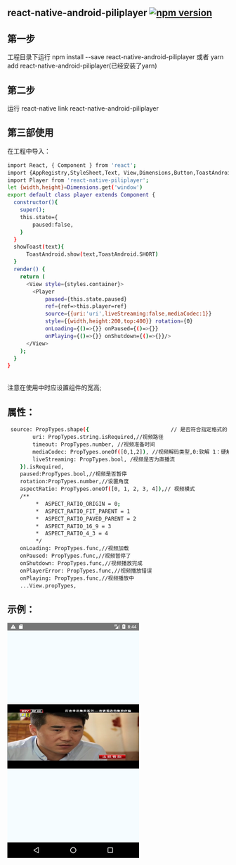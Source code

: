 ## react-native-android-piliplayer [![npm version](https://badge.fury.io/js/react-native-android-piliplayer.svg)](https://badge.fury.io/js/react-native-android-piliplayer)
## 第一步
工程目录下运行 npm install --save react-native-android-piliplayer 或者 yarn add react-native-android-piliplayer(已经安装了yarn)
## 第二步
运行 react-native link react-native-android-piliplayer
## 第三部使用
在工程中导入：
```bash
import React, { Component } from 'react';
import {AppRegistry,StyleSheet,Text, View,Dimensions,Button,ToastAndroid,LayoutAnimation,Image} from 'react-native';
import Player from 'react-native-piliplayer';
let {width,height}=Dimensions.get('window')
export default class player extends Component {
  constructor(){
    super();
    this.state={
        paused:false,
    }
  }
  showToast(text){
      ToastAndroid.show(text,ToastAndroid.SHORT)
  }
  render() {
    return (
      <View style={styles.container}>
        <Player
            paused={this.state.paused}
            ref={ref=>this.player=ref}
            source={{uri:'uri',liveStreaming:false,mediaCodec:1}}
            style={{width,height:200,top:400}} rotation={0}
            onLoading={()=>{}} onPaused={()=>{}}
            onPlaying={()=>{}} onShutdown={()=>{}}/>
      </View>
    );
  }
}
```
<br/>
注意在使用中时应设置组件的宽高;

## 属性：

```bash
 source: PropTypes.shape({                          // 是否符合指定格式的
        uri: PropTypes.string.isRequired,//视频路径
        timeout: PropTypes.number, //视频准备时间
        mediaCodec: PropTypes.oneOf([0,1,2]), //视频解码类型,0:软解 1：硬解码， 2：自动
        liveStreaming: PropTypes.bool, /视频是否为直播流
    }).isRequired,
    paused:PropTypes.bool,//视频是否暂停
    rotation:PropTypes.number,//设置角度
    aspectRatio: PropTypes.oneOf([0, 1, 2, 3, 4]),// 视频模式
    /**
         *  ASPECT_RATIO_ORIGIN = 0;
         *  ASPECT_RATIO_FIT_PARENT = 1
         *  ASPECT_RATIO_PAVED_PARENT = 2
         *  ASPECT_RATIO_16_9 = 3
         *  ASPECT_RATIO_4_3 = 4
         */
    onLoading: PropTypes.func,//视频加载
    onPaused: PropTypes.func,//视频暂停了
    onShutdown: PropTypes.func,//视频播放完成
    onPlayerError: PropTypes.func,//视频播放错误
    onPlaying: PropTypes.func,//视频播放中
    ...View.propTypes,
```
## 示例：
<img src="https://github.com/2534290808/react-native-android-piliplayer/blob/master/Screenshot_1513500300.png" width = "300"  alt="图片名称" align=center />
